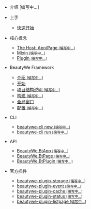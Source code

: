 
- 介绍 [编写中...]
- 上手

    - [快速开始](contents/quick-start.md)

- 核心概念

    - [The Host: App/Page <small>[编写中...]</small>]()
    - [Mixin <small>[编写中...]</small>](concept/mixin.md)
    - [Plugin <small>[编写中...]</small>]()

- BeautyWe Framework

    - [介绍 <small>[编写中...]</small>]()
    - [开始](contents/beautywe-framework/start.md)
    - [项目结构说明 <small>[编写中...]</small>]()
    - [构建 <small>[编写中...]</small>]()
    - [全局窗口](contents/beautywe-framework/global-view.md)
    - [配置 <small>[编写中...]</small>]()

- CLI

    - [beautywe-cli new <small>[编写中...]</small>]()
    - [beautywe-cli run <small>[编写中...]</small>]()

- API

    - [BeautyWe.BtApp <small>[编写中...]</small>]()
    - [BeautyWe.BtPage <small>[编写中...]</small>]()
    - [BeautyWe.BtPlugin <small>[编写中...]</small>]()

- 官方插件

    - [beautywe-plugin-storage <small>[编写中...]</small>]()
    - [beautywe-plugin-event <small>[编写中...]</small>]()
    - [beautywe-plugin-cache <small>[编写中...]</small>]()
    - [beautywe-plugin-status <small>[编写中...]</small>]()
    - [beautywe-plugin-listpage <small>[编写中...]</small>]()

